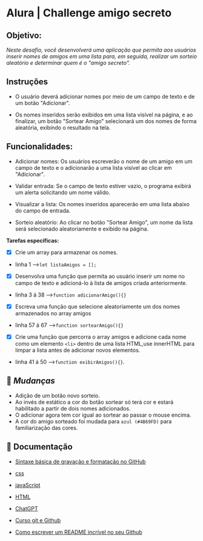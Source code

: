 
# Alura | Challenge amigo secreto
## Objetivo:
*Neste desafio, você desenvolverá uma aplicação que permita aos usuários inserir nomes de amigos em uma lista para, em seguida, realizar um sorteio aleatório e determinar quem é o "amigo secreto".*

## Instruções
- O usuário deverá adicionar nomes por meio de um campo de texto e de um botão "Adicionar".

- Os nomes inseridos serão exibidos em uma lista visível na página, e ao finalizar, um botão "Sortear Amigo" selecionará um dos nomes de forma aleatória, exibindo o resultado na tela.

## Funcionalidades:
 - Adicionar nomes: Os usuários escreverão o nome de um amigo em um campo de texto e o adicionarão a uma lista visível ao clicar em "Adicionar".

- Validar entrada: Se o campo de texto estiver vazio, o programa exibirá um alerta solicitando um nome válido.

 - Visualizar a lista: Os nomes inseridos aparecerão em uma lista abaixo do campo de entrada.

- Sorteio aleatório: Ao clicar no botão "Sortear Amigo", um nome da lista será selecionado aleatoriamente e exibido na página.

**Tarefas especificas:**

- [x] Crie um array para armazenar os nomes.
- linha 1 -->`let listaAmigos = [];`

- [x] Desenvolva uma função que permita ao usuário inserir um nome no campo de texto e adicioná-lo à lista de amigos criada anteriormente.
- linha 3 á 38  -->`function adicionarAmigo(){}`

- [x] Escreva uma função que selecione aleatoriamente um dos nomes armazenados no array amigos
- linha 57 á 67 -->`function sortearAmigo(){}`

- [x] Crie uma função que percorra o array amigos e adicione cada nome como um elemento `<li>` dentro de uma lista HTML,use innerHTML para limpar a lista antes de adicionar novos elementos.
- linha 41 á 50 -->`function exibirAmigos(){}`.
## 🔄 *Mudanças*
- Adição de um botão novo sorteio.
- Ao invés de estático a cor do botão sortear só terá cor e estará habilitado a partir de dois nomes adicionados.
- O adicionar agora tem cor igual ao sortear ao passar o mouse encima.
- A cor do amigo sorteado foi mudada para `azul (#4B69FD)` para familiarização das cores.


## 📘 Documentação
- [Sintaxe básica de gravação e formatação no GitHub](https://docs.github.com/pt/get-started/writing-on-github/getting-started-with-writing-and-formatting-on-github/basic-writing-and-formatting-syntax)

- [css](https://www.w3schools.com/css/default.asp)

- [javaScript](https://www.w3schools.com/js/default.asp)

- [HTML](https://www.w3schools.com/html/default.asp)

- [ChatGPT](https://chatgpt.com/)

- [Curso git e Github](https://cursos.alura.com.br/course/git-github-compartilhando-colaborando-projetos)

- [Como escrever um README incrível no seu Github](https://www.alura.com.br/artigos/escrever-bom-readme)

